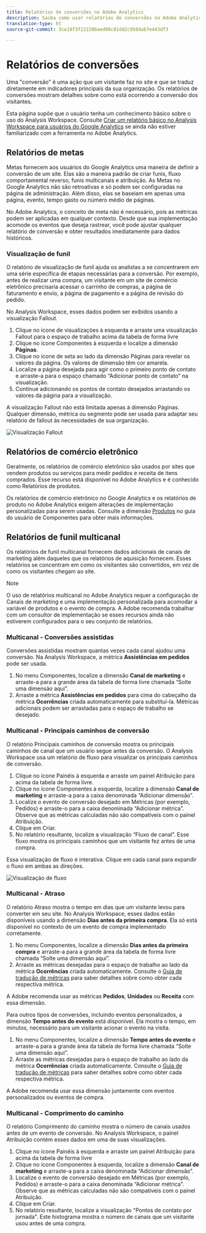 ```yaml
---
title: Relatórios de conversões no Adobe Analytics
description: Saiba como usar relatórios de conversões no Adobe Analytics.
translation-type: ht
source-git-commit: 3ce18f3f222286aed08c81dd2c958dab7e443df3

---
```



# Relatórios de conversões

Uma &quot;conversão&quot; é uma ação que um visitante faz no site e que se traduz diretamente em indicadores principais da sua organização. Os relatórios de conversões mostram detalhes sobre como está ocorrendo a conversão dos visitantes.

Esta página supõe que o usuário tenha um conhecimento básico sobre o uso do Analysis Workspace. Consulte [Criar um relatório básico no Analysis Workspace para usuários do Google Analytics](create-report.md) se ainda não estiver familiarizado com a ferramenta no Adobe Analytics.

## Relatórios de metas

Metas fornecem aos usuários do Google Analytics uma maneira de definir a conversão de um site. Elas são a maneira padrão de criar funis, fluxo comportamental reverso, funis multicanais e atribuição. As Metas no Google Analytics não são retroativas e só podem ser configuradas na página de administração. Além disso, elas se baseiam em apenas uma página, evento, tempo gasto ou número médio de páginas.

No Adobe Analytics, o conceito de meta não é necessário, pois as métricas podem ser aplicadas em qualquer contexto. Desde que sua implementação acomode os eventos que deseja rastrear, você pode ajustar qualquer relatório de conversão e obter resultados imediatamente para dados históricos.

### Visualização de funil

O relatório de visualização de funil ajuda os analistas a se concentrarem em uma série específica de etapas necessárias para a conversão. Por exemplo, antes de realizar uma compra, um visitante em um site de comércio eletrônico precisaria acessar o carrinho de compras, a página de faturamento e envio, a página de pagamento e a página de revisão do pedido.

No Analysis Workspace, esses dados podem ser exibidos usando a visualização Fallout.

1. Clique no ícone de visualizações à esquerda e arraste uma visualização Fallout para o espaço de trabalho acima da tabela de forma livre
2. Clique no ícone Componentes à esquerda e localize a dimensão **Páginas**.
3. Clique no ícone de seta ao lado da dimensão Páginas para revelar os valores da página. Os valores de dimensão têm cor amarela.
4. Localize a página desejada para agir como o primeiro ponto de contato e arraste-a para o espaço chamado “Adicionar ponto de contato” na visualização.
5. Continue adicionando os pontos de contato desejados arrastando os valores da página para a visualização.

A visualização Fallout não está limitada apenas à dimensão Páginas. Qualquer dimensão, métrica ou segmento pode ser usada para adaptar seu relatório de fallout às necessidades de sua organização.

![Visualização Fallout](/help/technotes/ga-to-aa/assets/fallout.png)

## Relatórios de comércio eletrônico

Geralmente, os relatórios de comércio eletrônico são usados por sites que vendem produtos ou serviços para medir pedidos e receita de itens comprados. Esse recurso está disponível no Adobe Analytics e é conhecido como Relatórios de produtos.

Os relatórios de comércio eletrônico no Google Analytics e os relatórios de produto no Adobe Analytics exigem alterações de implementação personalizadas para serem usadas. Consulte a dimensão [Produtos](/help/components/c-variables/dimensionslist/reports-products.md) no guia do usuário de Componentes para obter mais informações.

## Relatórios de funil multicanal

Os relatórios de funil multicanal fornecem dados adicionais de canais de marketing além daqueles que os relatórios de aquisição fornecem. Esses relatórios se concentram em como os visitantes são convertidos, em vez de como os visitantes chegam ao site.

> [!NOTE]
>
> O uso de relatórios multicanal no Adobe Analytics requer a configuração de Canais de marketing e uma implementação personalizada para acomodar a variável de produtos e o evento de compra. A Adobe recomenda trabalhar com um consultor de implementação se esses recursos ainda não estiverem configurados para o seu conjunto de relatórios.

### Multicanal - Conversões assistidas

Conversões assistidas mostram quantas vezes cada canal ajudou uma conversão. Na Analysis Workspace, a métrica **Assistências em pedidos** pode ser usada.

1. No menu Componentes, localize a dimensão **Canal de marketing** e arraste-a para a grande área da tabela de forma livre chamada “Solte uma dimensão aqui”.
2. Arraste a métrica **Assistências em pedidos** para cima do cabeçalho da métrica **Ocorrências** criada automaticamente para substituí-la. Métricas adicionais podem ser arrastadas para o espaço de trabalho se desejado.

### Multicanal - Principais caminhos de conversão

O relatório Principais caminhos de conversão mostra os principais caminhos de canal que um usuário segue antes da conversão. O Analysis Workspace usa um relatório de fluxo para visualizar os principais caminhos de conversão.

1. Clique no ícone Painéis à esquerda e arraste um painel Atribuição para acima da tabela de forma livre.
2. Clique no ícone Componentes à esquerda, localize a dimensão **Canal de marketing** e arraste-a para a caixa denominada “Adicionar dimensão”.
3. Localize o evento de conversão desejado em Métricas (por exemplo, Pedidos) e arraste-o para a caixa denominada “Adicionar métrica”. Observe que as métricas calculadas não são compatíveis com o painel Atribuição.
4. Clique em Criar.
5. No relatório resultante, localize a visualização “Fluxo de canal”. Esse fluxo mostra os principais caminhos que um visitante fez antes de uma compra.

Essa visualização de fluxo é interativa. Clique em cada canal para expandir o fluxo em ambas as direções.

![Visualização de fluxo](/help/technotes/ga-to-aa/assets/flow.png)

### Multicanal - Atraso

O relatório Atraso mostra o tempo em dias que um visitante levou para converter em seu site. No Analysis Workspace, esses dados estão disponíveis usando a dimensão **Dias antes da primeira compra**. Ela só está disponível no contexto de um evento de compra implementado corretamente.

1. No menu Componentes, localize a dimensão **Dias antes da primeira compra** e arraste-a para a grande área da tabela de forma livre chamada “Solte uma dimensão aqui”.
2. Arraste as métricas desejadas para o espaço de trabalho ao lado da métrica **Ocorrências** criada automaticamente. Consulte o [Guia de tradução de métricas](common-metrics.md) para saber detalhes sobre como obter cada respectiva métrica.

A Adobe recomenda usar as métricas **Pedidos**, **Unidades** ou **Receita** com essa dimensão.

Para outros tipos de conversões, incluindo eventos personalizados, a dimensão **Tempo antes do evento** está disponível. Ela mostra o tempo, em minutos, necessário para um visitante acionar o evento na visita.

1. No menu Componentes, localize a dimensão **Tempo antes do evento** e arraste-a para a grande área da tabela de forma livre chamada “Solte uma dimensão aqui”.
2. Arraste as métricas desejadas para o espaço de trabalho ao lado da métrica **Ocorrências** criada automaticamente. Consulte o [Guia de tradução de métricas](common-metrics.md) para saber detalhes sobre como obter cada respectiva métrica.

A Adobe recomenda usar essa dimensão juntamente com eventos personalizados ou eventos de compra.

### Multicanal - Comprimento do caminho

O relatório Comprimento do caminho mostra o número de canais usados antes de um evento de conversão. No Analysis Workspace, o painel Atribuição contém esses dados em uma de suas visualizações.

1. Clique no ícone Painéis à esquerda e arraste um painel Atribuição para acima da tabela de forma livre
2. Clique no ícone Componentes à esquerda, localize a dimensão **Canal de marketing** e arraste-a para a caixa denominada “Adicionar dimensão”.
3. Localize o evento de conversão desejado em Métricas (por exemplo, Pedidos) e arraste-o para a caixa denominada “Adicionar métrica”. Observe que as métricas calculadas não são compatíveis com o painel Atribuição.
4. Clique em Criar.
5. No relatório resultante, localize a visualização &quot;Pontos de contato por jornada&quot;. Este histograma mostra o número de canais que um visitante usou antes de uma compra.
